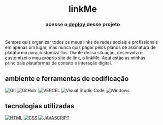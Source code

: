 <h1 align='center'> linkMe </h1> 
<h3 align='center'>  acesse o<a href="https://ojonatasquirino.github.io/linkme/">  deploy  </a>desse projeto<h3>

#

<p> Sempre quis organizar todos os meus links de redes sociais e profissionais em apenas um lugar, mas nunca quis pagar pelos planos de assinatura de plataforma para customizá-los.
Diante dessa situação, desenvolvi e customizei o meu próprio site de link, o linkMe. Aqui estão as minhas principais plataformas de contato e interação digital. </p>

## ambiente e ferramentas de codificação
![Git](https://img.shields.io/badge/-Git-0D1117?style=for-the-badge&logo=git&labelColor=0D1117)
![GitHub](https://img.shields.io/badge/-GitHub-0D1117?style=for-the-badge&logo=github&labelColor=0D1117)&nbsp;
![VERCEL](https://img.shields.io/badge/Vercel-0D1117?style=for-the-badge&logo=vercel&logoColor=fff2)
![Visual Studio Code](https://img.shields.io/badge/-Visual%20Studio%20Code-0D1117?style=for-the-badge&logo=visual-studio-code&logoColor=007ACC&labelColor=0D1117)
![Windows](https://img.shields.io/badge/Windows-0D1117?style=for-the-badge&logo=windows&labelColor=0D1117)&nbsp;
## tecnologias utilizadas
[![HTML](https://img.shields.io/badge/HTML-0D1117?style=for-the-badge&logo=html5&logoColor=red)]()
[![CSS](https://img.shields.io/badge/CSS3-0D1117?style=for-the-badge&logo=css3&logoColor=1572B6)]()
[![JAVASCRIPT](https://img.shields.io/badge/JavaScript-0D1117?style=for-the-badge&logo=javascript&logoColor=yellow)]()

